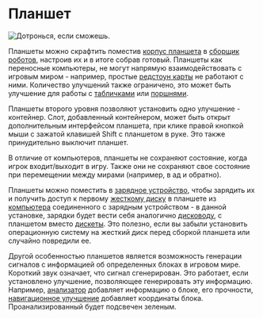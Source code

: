 # Планшет

![Дотронься, если сможешь.](item:OpenComputers:item@68)

Планшеты можно скрафтить поместив [корпус планшета](tabletCase1.md) в [сборщик роботов](../block/assembler.md), настроив их и в итоге собрав готовый. Планшеты как переносные компьютеры, не могут напрямую взаимодействовать с игровым миром - например, простые [редстоун карты](redstoneCard1.md) не работают с ними. Количество улучшений также ограничено, это может быть улучшение для работы с [табличками](signUpgrade.md) или [поршнями](pistonUpgrade.md).

Планшеты второго уровня позволяют установить одно улучшение - контейнер. Слот, добавленный контейнером, может быть открыт дополнительным интерфейсом планшета, при клике правой кнопкой мыши с зажатой клавишей Shift с планшетом в руке. Это также принудительно выключит планшет.

В отличие от компьютеров, планшеты не сохраняют состояние, когда игрок входит/выходит в игру. Также они не сохраняют свое состояние при перемещении между мирами (например, в ад и обратно). 

Планшеты можно поместить в [зарядное устройство](../block/charger.md), чтобы зарядить их и получить доступ к первому [жесткому диску](hdd1.md) в планшете из [компьютера](../general/computer.md) соединенного с зарядным устройством - в данной установке, зарядки будет вести себя аналогично [дисководу](../block/diskDrive.md), с планшетом вместо [дискеты](floppy.md). Это полезно, если вы забыли установить операционную систему на жесткий диск перед сборкой планшета или случайно повредили ее.

Другой особенностью планшетов является возможность генерации сигналов с информацией об определенных блоках в игровом мире. Короткий звук означает, что сигнал сгенерирован. Это работает, если установлено улучшение, позволяющее генерировать эту информацию. Например, [анализатор](../block/geolyzer.md) добавляет информацию о блоке, его прочности, [навигационное улучшение](navigationUpgrade.md) добавляет координаты блока. Проанализированный будет подсвечен зеленым. 